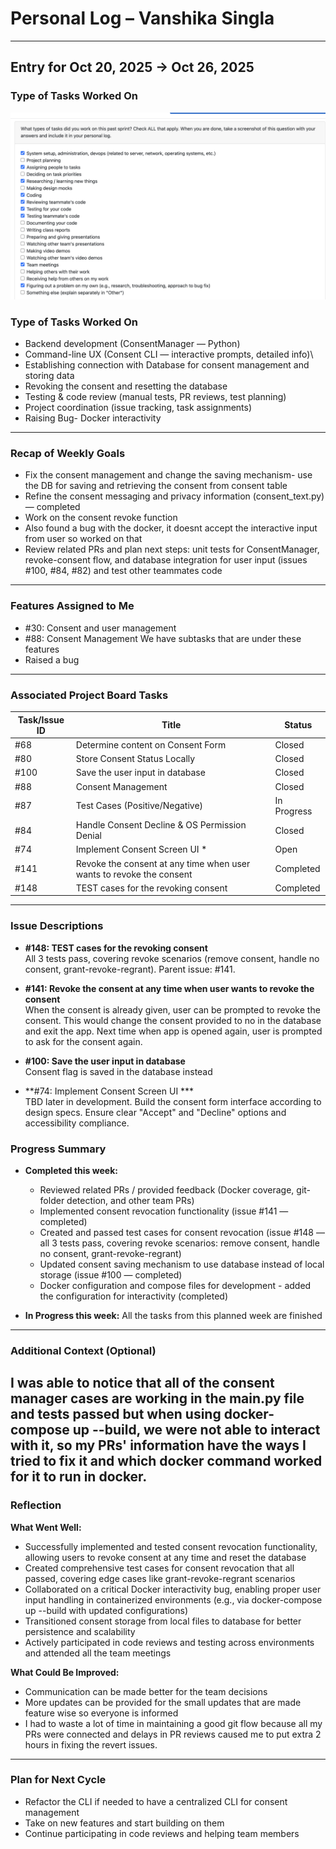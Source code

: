# Personal Log – Vanshika Singla

---

## Entry for Oct 20, 2025 → Oct 26, 2025

### Type of Tasks Worked On
![Personal Log](../../../screenshots/Vanshika_Week7.png)


### Type of Tasks Worked On
- Backend development (ConsentManager — Python)
- Command-line UX (Consent CLI — interactive prompts, detailed info)\
- Establishing connection with Database for consent management and storing data
- Revoking the consent and resetting the database 
- Testing & code review (manual tests, PR reviews, test planning)
- Project coordination (issue tracking, task assignments)
- Raising Bug- Docker interactivity

---

### Recap of Weekly Goals
- Fix the consent management and change the saving mechanism- use the DB for saving and retrieving the consent from consent table 
- Refine the consent messaging and privacy information (consent_text.py) — completed
- Work on the consent revoke function
- Also found a bug with the docker, it doesnt accept the interactive input from user so worked on that 
- Review related PRs and plan next steps: unit tests for ConsentManager, revoke-consent flow, and database integration for user input (issues #100, #84, #82) and test other teammates code

---

### Features Assigned to Me
- #30: Consent and user management
- #88: Consent Management
We have subtasks that are under these features
- Raised a bug

---

### Associated Project Board Tasks
| Task/Issue ID | Title                                            | Status     |
|-------------- |--------------------------------------------------|------------|
| #68           | Determine content on Consent Form                 | Closed     |
| #80           | Store Consent Status Locally                      | Closed     |
| #100          | Save the user input in database                   | Closed     |
| #88           | Consent Management                                | Closed      |
| #87           | Test Cases (Positive/Negative)                    | In Progress |
| #84           | Handle Consent Decline & OS Permission Denial     | Closed     |
| #74           | Implement Consent Screen UI *                     | Open       |
| #141          | Revoke the consent at any time when user wants to revoke the consent | Completed |
| #148          | TEST cases for the revoking consent               | Completed     |

---

### Issue Descriptions
- **#148: TEST cases for the revoking consent**  
All 3 tests pass, covering revoke scenarios (remove consent, handle no consent, grant-revoke-regrant).
Parent issue: #141.

- **#141: Revoke the consent at any time when user wants to revoke the consent**  
  When the consent is already given, user can be prompted to revoke the consent. This would change the consent provided to no in the database and exit the app. Next time when app is opened again, user is prompted to ask for the consent again.

- **#100: Save the user input in database**  
  Consent flag is saved in the database instead

- **#74: Implement Consent Screen UI ***  
  TBD later in development. Build the consent form interface according to design specs. Ensure clear "Accept" and "Decline" options and accessibility compliance.


### Progress Summary
- **Completed this week:**
  - Reviewed related PRs / provided feedback (Docker coverage, git-folder detection, and other team PRs)
  - Implemented consent revocation functionality (issue #141 — completed)
  - Created and passed test cases for consent revocation (issue #148 — all 3 tests pass, covering revoke scenarios: remove consent, handle no consent, grant-revoke-regrant)
  - Updated consent saving mechanism to use database instead of local storage (issue #100 — completed)
  - Docker configuration and compose files for development - added the configuration for interactivity (completed)

- **In Progress this week:**
  All the tasks from this planned week are finished 

---

### Additional Context (Optional)

I was able to notice that all of the consent manager cases are working in the main.py file and tests passed but when using docker-compose up --build, we were not able to interact with it, so my PRs' information have the ways I tried to fix it and which docker command worked for it to run in docker.
---

### Reflection
**What Went Well:**
- Successfully implemented and tested consent revocation
functionality, allowing users to revoke consent at any time and reset the database
- Created comprehensive test cases for consent revocation that all passed, covering edge cases like grant-revoke-regrant scenarios
- Collaborated on a critical Docker interactivity bug, enabling proper user input handling in containerized environments (e.g., via docker-compose up --build with updated configurations)
- Transitioned consent storage from local files to database for better persistence and scalability
- Actively participated in code reviews and testing across environments and attended all the team meetings 

**What Could Be Improved:**
- Communication can be made better for the team decisions 
- More updates can be provided for the small updates that are made feature wise so everyone is informed 
- I had to waste a lot of time in maintaining a good git flow because all my PRs were connected and delays in PR reviews caused me to put extra 2 hours in fixing the revert issues. 
---

### Plan for Next Cycle
- Refactor the CLI if needed to have a centralized CLI for consent management
- Take on new features and start building on them
- Continue participating in code reviews and helping team members
